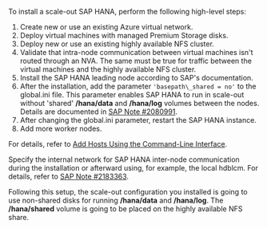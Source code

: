 To install a scale-out SAP HANA, perform the following high-level steps:

1. Create new or use an existing Azure virtual network.
2. Deploy virtual machines with managed Premium Storage disks.
3. Deploy new or use an existing highly available NFS cluster.
4. Validate that intra-node communication between virtual machines isn't routed through an NVA. The same must be true for traffic between the virtual machines and the highly available NFS cluster.
5. Install the SAP HANA leading node according to SAP's documentation.
6. After the installation, add the parameter `'basepath\_shared = no'` to the global.ini file. This parameter enables SAP HANA to run in scale-out without 'shared' **/hana/data** and **/hana/log** volumes between the nodes. Details are documented in [SAP Note \#2080991](https://me.sap.com/notes/2080991).
7. After changing the global.ini parameter, restart the SAP HANA instance.
8. Add more worker nodes.

For details, refer to [Add Hosts Using the Command-Line Interface](https://help.sap.com/viewer/6b94445c94ae495c83a19646e7c3fd56/2.0.00/0d9fe701e2214e98ad4f8721f6558c34.html).

Specify the internal network for SAP HANA inter-node communication during the installation or afterward using, for example, the local hdblcm. For details, refer to [SAP Note \#2183363](https://me.sap.com/notes/2183363).

Following this setup, the scale-out configuration you installed is going to use non-shared disks for running **/hana/data** and **/hana/log**. The **/hana/shared** volume is going to be placed on the highly available NFS share.
